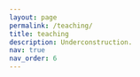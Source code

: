 ```yaml
---
layout: page
permalink: /teaching/
title: teaching
description: Underconstruction.
nav: true
nav_order: 6
---
```


